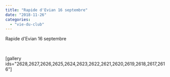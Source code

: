 ```yaml
---
title: "Rapide d'Evian 16 septembre"
date: "2018-11-26"
categories: 
  - "vie-du-club"
---
```


Rapide d'Evian 16 septembre

 

\[gallery ids="2628,2627,2626,2625,2624,2623,2622,2621,2620,2619,2618,2617,2616"\]
